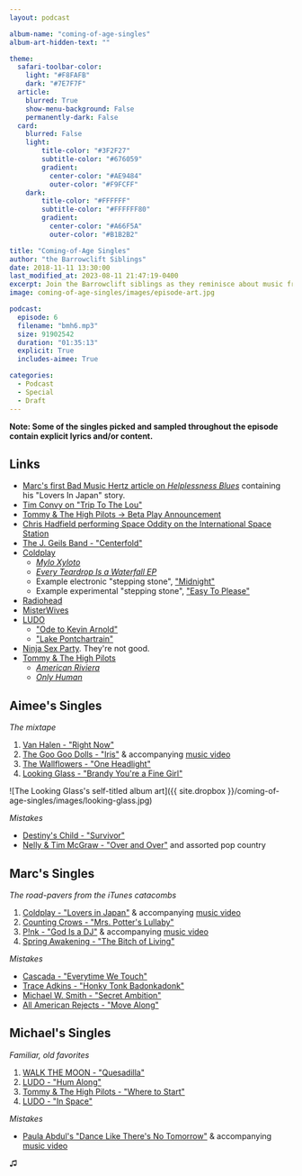 ```yaml
---
layout: podcast

album-name: "coming-of-age-singles"
album-art-hidden-text: ""

theme:
  safari-toolbar-color:
    light: "#F8FAFB"
    dark: "#7E7F7F"
  article:
    blurred: True
    show-menu-background: False
    permanently-dark: False
  card:
    blurred: False
    light:
        title-color: "#3F2F27"
        subtitle-color: "#676059"
        gradient:
          center-color: "#AE9484"
          outer-color: "#F9FCFF"
    dark:
        title-color: "#FFFFFF"
        subtitle-color: "#FFFFFF80"
        gradient:
          center-color: "#A66F5A"
          outer-color: "#B1B2B2"

title: "Coming-of-Age Singles"
author: "the Barrowclift Siblings"
date: 2018-11-11 13:30:00
last_modified_at: 2023-08-11 21:47:19-0400
excerpt: Join the Barrowclift siblings as they reminisce about music from their formative teenage years. Complete with mixtapes, iPod playlists, and a mountain of regrets, it’s sure to be a rocky trip down memory lane!
image: coming-of-age-singles/images/episode-art.jpg

podcast:
  episode: 6
  filename: "bmh6.mp3"
  size: 91902542
  duration: "01:35:13"
  explicit: True
  includes-aimee: True

categories:
  - Podcast
  - Special
  - Draft
---
```


__Note: Some of the singles picked and sampled throughout the episode contain explicit lyrics and/or content.__

## Links

* [Marc's first Bad Music Hertz article on *Helplessness Blues*](https://badmusichertz.com/post/helplessness-blues) containing his "Lovers In Japan" story.
* [Tim Convy on "Trip To The Lou"](http://www.triptothelou.com/2018/01/29/life-rock-band/)
* [Tommy & The High Pilots → Beta Play Announcement](https://madisonhouseinc.com/beta-play/)
* [Chris Hadfield performing Space Oddity on the International Space Station](https://youtu.be/KaOC9danxNo)
* [The J. Geils Band - "Centerfold"](https://open.spotify.com/track/1MwyaG2niVjY9jMZbc3uPk?autoplay=true&v=T)
* [Coldplay](https://open.spotify.com/artist/4gzpq5DPGxSnKTe4SA8HAU)
    - [*Mylo Xyloto*](https://open.spotify.com/album/2R7iJz5uaHjLEVnMkloO18)
    - [*Every Teardrop Is a Waterfall EP*](https://open.spotify.com/album/167lFNaglzjVhEDB7smSFL)
    - Example electronic "stepping stone", ["Midnight"](https://open.spotify.com/track/0UrvIS9YOQL814w4LCtNGB?autoplay=true&v=T)
    - Example experimental "stepping stone", ["Easy To Please"](https://open.spotify.com/track/6KHZ9SElsSmjQI7B9D0e4P?autoplay=true&v=T)
* [Radiohead](https://open.spotify.com/artist/4Z8W4fKeB5YxbusRsdQVPb)
* [MisterWives](https://open.spotify.com/artist/5ivCbtrcD5N4rD337xIb2z)
* [LUDO](https://open.spotify.com/artist/6ok7bEDf9CZ0448D59AaNL)
    - ["Ode to Kevin Arnold"](https://open.spotify.com/track/0nmZEHClXcO7yAI9IwEgu7)
    - ["Lake Pontchartrain"](https://open.spotify.com/track/1Moyw4cce9rpiXfkyTs31U)
* [Ninja Sex Party](https://open.spotify.com/artist/3jsyANBBy6gOZUSQhiGclx). They're not good.
* [Tommy & The High Pilots](https://open.spotify.com/artist/67b9QkZPVWgGiC3xDUk2um)
    - [*American Riviera*](https://open.spotify.com/album/14ZKPbkTn3FAA7ymj7QcqN)
    - [*Only Human*](https://open.spotify.com/album/3xeZO5tcb2wsAMFwxfczjv)

## Aimee's Singles

*The mixtape*

1. [Van Halen - "Right Now"](https://open.spotify.com/track/5HbZJ6ZEuLrYu1Kz5kD1A8?autoplay=true&v=T)
2. [The Goo Goo Dolls - "Iris"](https://open.spotify.com/track/6vrUTGn5p8IrfTZ0J6sIVM?autoplay=true&v=T) & accompanying [music video](https://www.youtube.com/watch?v=NdYWuo9OFAw)
3. [The Wallflowers - "One Headlight"](https://open.spotify.com/track/04zllSy1QxiamFFwB4KET8?autoplay=true&v=T)
4. [Looking Glass - "Brandy You're a Fine Girl"](https://open.spotify.com/track/2BY7ALEWdloFHgQZG6VMLA?autoplay=true&v=T)

![The Looking Glass's self-titled album art]({{ site.dropbox }}/coming-of-age-singles/images/looking-glass.jpg)

*Mistakes*

* [Destiny's Child - "Survivor"](https://open.spotify.com/track/2Mpj1Ul5OFPyyP4wB62Rvi?autoplay=true&v=T)
* [Nelly & Tim McGraw - "Over and Over"](https://open.spotify.com/track/0knakATr0VugDjy5LVKR0f?autoplay=true&v=T) and assorted pop country

## Marc's Singles

*The road-pavers from the iTunes catacombs*

1. [Coldplay - "Lovers in Japan"](https://open.spotify.com/track/70B6MEskTMdhAkzjFPdMng?autoplay=true&v=T) & accompanying [music video](https://www.youtube.com/watch?v=OTFFQkdhw6Q)
2. [Counting Crows - "Mrs. Potter's Lullaby"](https://open.spotify.com/track/37bFBr9PDbyAtY5Y7IPTb8?autoplay=true&v=T)
3. [P!nk - "God Is a DJ"](https://open.spotify.com/track/6ivlREM4wexZDkqDmoMwAe?autoplay=true&v=T) & accompanying [music video](https://www.youtube.com/watch?v=XuvF7HF_kLM)
4. [Spring Awakening - "The Bitch of Living"](https://open.spotify.com/track/2prd2maZSy2ObdVhUMbbJr)

*Mistakes*

* [Cascada - "Everytime We Touch"](https://open.spotify.com/track/5YnKmPZytgkywuHktntXDV?autoplay=true&v=T)
* [Trace Adkins - "Honky Tonk Badonkadonk"](https://open.spotify.com/track/1VdHooAMVaGXPSty8pifv9?autoplay=true&v=T)
* [Michael W. Smith - "Secret Ambition"](https://open.spotify.com/track/3yqgmcSWYFovAGFmcfW2GN?autoplay=true&v=T)
* [All American Rejects - "Move Along"](https://open.spotify.com/track/58HpsDKeYoLtNhXFQyQmz5?autoplay=true&v=T)

## Michael's Singles

*Familiar, old favorites*

1. [WALK THE MOON - "Quesadilla"](https://open.spotify.com/track/2CdNHP8DJ5tfbRoIRdcTeE?autoplay=true&v=T)
2. [LUDO - "Hum Along"](https://open.spotify.com/track/67hULogVGZeKSUwNUwIlkH?autoplay=true&v=T)
3. [Tommy & The High Pilots - "Where to Start"](https://open.spotify.com/track/781XEOZjOWEtYG6JXlsoOm)
4. [LUDO - "In Space"](https://open.spotify.com/track/58C7xhbljdmbN6qXIUUvKk)

*Mistakes*

* [Paula Abdul's "Dance Like There's No Tomorrow"](https://open.spotify.com/track/0D19Npg7RGGTjC9UIqoO0Z?autoplay=true&v=T) & accompanying [music video](https://www.youtube.com/watch?v=ygT4sCJIdVo)

♫︎